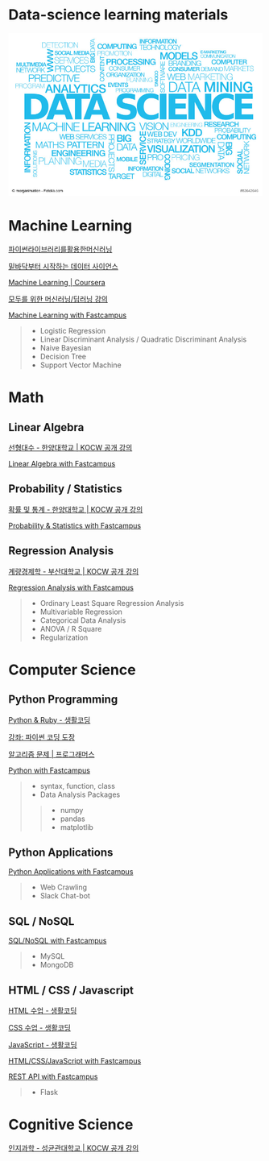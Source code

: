 # Data-science learning materials

![alt text](/cover_image.jpg "cover_image")

# Machine Learning

[파이썬라이브러리를활용한머신러닝](https://tensorflow.blog/%ED%8C%8C%EC%9D%B4%EC%8D%AC-%EB%A8%B8%EC%8B%A0%EB%9F%AC%EB%8B%9D/)

[밑바닥부터 시작하는 데이터 사이언스](https://github.com/Insight-book/data-science-from-scratch)

[Machine Learning | Coursera](https://www.coursera.org/learn/machine-learning?authMode=signup)

[모두를 위한 머신러닝/딥러닝 강의](https://www.youtube.com/watch?v=BS6O0zOGX4E&list=PLlMkM4tgfjnLSOjrEJN31gZATbcj_MpUm&index=1)

[Machine Learning with Fastcampus](/Machine_Learning)
> * Logistic Regression
> * Linear Discriminant Analysis / Quadratic Discriminant Analysis
> * Naive Bayesian
> * Decision Tree
> * Support Vector Machine


# Math

## Linear Algebra

[선형대수 - 한양대학교 | KOCW 공개 강의](http://www.kocw.net/home/search/kemView.do?kemId=977757)

[Linear Algebra with Fastcampus](/Linear_Algebra)

## Probability / Statistics

[확률 및 통계 - 한양대학교 | KOCW 공개 강의](http://www.kocw.net/home/search/kemView.do?kemId=1056974)

[Probability & Statistics with Fastcampus](/Probability_&_Statistics)

## Regression Analysis

[계량경제학 - 부산대학교 | KOCW 공개 강의](http://www.kocw.net/home/cview.do?cid=3a8b45295858fd20)

[Regression Analysis with Fastcampus](/Regression_Analysis)
> * Ordinary Least Square Regression Analysis
> * Multivariable Regression
> * Categorical Data Analysis
> * ANOVA / R Square
> * Regularization

# Computer Science

## Python Programming

[Python & Ruby - 생활코딩](https://opentutorials.org/course/1750)

[강좌: 파이썬 코딩 도장](https://dojang.io/course/view.php?id=3)

[알고리즘 문제 | 프로그래머스](https://programmers.co.kr/learn/challenges)

[Python with Fastcampus](/Python)
> * syntax, function, class
> * Data Analysis Packages
>> * numpy
>> * pandas
>> * matplotlib

## Python Applications

[Python Applications with Fastcampus](/Python_Applications)
> * Web Crawling
> * Slack Chat-bot

## SQL / NoSQL

[SQL/NoSQL with Fastcampus](/SQL_NoSQL)
> * MySQL
> * MongoDB

## HTML / CSS / Javascript

[HTML 수업 - 생활코딩](https://opentutorials.org/course/2039)

[CSS 수업 - 생활코딩](https://opentutorials.org/course/2418)

[JavaScript - 생활코딩](https://opentutorials.org/course/743)

[HTML/CSS/JavaScript with Fastcampus](/Web_Programming)

[REST API with Fastcampus](/Web_Programming)
> * Flask

# Cognitive Science

[인지과학 - 성균관대학교 | KOCW 공개 강의](http://www.kocw.net/home/search/kemView.do?kemId=444916)
